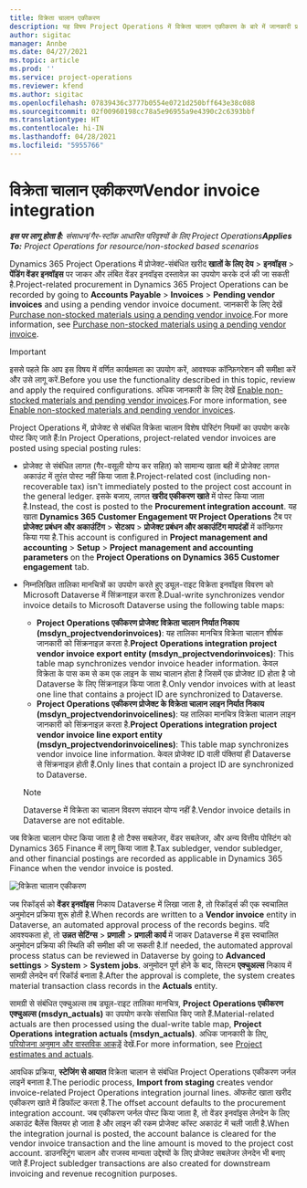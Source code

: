 ```yaml
---
title: विक्रेता चालान एकीकरण
description: यह विषय Project Operations में विक्रेता चालान एकीकरण के बारे में जानकारी प्रदान करता है.
author: sigitac
manager: Annbe
ms.date: 04/27/2021
ms.topic: article
ms.prod: ''
ms.service: project-operations
ms.reviewer: kfend
ms.author: sigitac
ms.openlocfilehash: 07839436c3777b0554e0721d250bff643e38c088
ms.sourcegitcommit: 02f00960198cc78a5e96955a9e4390c2c6393bbf
ms.translationtype: HT
ms.contentlocale: hi-IN
ms.lasthandoff: 04/28/2021
ms.locfileid: "5955766"
---
```

# <a name="vendor-invoice-integration"></a><span data-ttu-id="b7069-103">विक्रेता चालान एकीकरण</span><span class="sxs-lookup"><span data-stu-id="b7069-103">Vendor invoice integration</span></span>

<span data-ttu-id="b7069-104">_**इस पर लागू होता है:** संसाधन/गैर-स्टॉक आधारित परिदृश्यों के लिए Project Operations_</span><span class="sxs-lookup"><span data-stu-id="b7069-104">_**Applies To:** Project Operations for resource/non-stocked based scenarios_</span></span>

<span data-ttu-id="b7069-105">Dynamics 365 Project Operations में प्रोजेक्ट-संबंधित खरीद **खातों के लिए देय** > **इनवॉइस** > **पेंडिंग वेंडर इनवॉइस** पर जाकर और लंबित वेंडर इनवॉइस दस्तावेज़ का उपयोग करके दर्ज की जा सकती है.</span><span class="sxs-lookup"><span data-stu-id="b7069-105">Project-related procurement in Dynamics 365 Project Operations can be recorded by going to **Accounts Payable** > **Invoices** > **Pending vendor invoices** and using a pending vendor invoice document.</span></span> <span data-ttu-id="b7069-106">जानकारी के लिए देखें [Purchase non-stocked materials using a pending vendor invoice](../procurement/pending-vendor-invoices.md).</span><span class="sxs-lookup"><span data-stu-id="b7069-106">For more information, see [Purchase non-stocked materials using a pending vendor invoice](../procurement/pending-vendor-invoices.md).</span></span>

> [!IMPORTANT]
> <span data-ttu-id="b7069-107">इससे पहले कि आप इस विषय में वर्णित कार्यक्षमता का उपयोग करें, आवश्यक कॉन्फ़िगरेशन की समीक्षा करें और उसे लागू करें.</span><span class="sxs-lookup"><span data-stu-id="b7069-107">Before you use the functionality described in this topic, review and apply the required configurations.</span></span> <span data-ttu-id="b7069-108">अधिक जानकारी के लिए देखें [Enable non-stocked materials and pending vendor invoices](../procurement/configure-materials-nonstocked.md).</span><span class="sxs-lookup"><span data-stu-id="b7069-108">For more information, see [Enable non-stocked materials and pending vendor invoices](../procurement/configure-materials-nonstocked.md).</span></span>

<span data-ttu-id="b7069-109">Project Operations में, प्रोजेक्ट से संबंधित विक्रेता चालान विशेष पोस्टिंग नियमों का उपयोग करके पोस्ट किए जाते हैं:</span><span class="sxs-lookup"><span data-stu-id="b7069-109">In Project Operations, project-related vendor invoices are posted using special posting rules:</span></span>

- <span data-ttu-id="b7069-110">प्रोजेक्ट से संबंधित लागत (गैर-वसूली योग्य कर सहित) को सामान्य खाता बही में प्रोजेक्ट लागत अकाउंट में तुरंत पोस्ट नहीं किया जाता है.</span><span class="sxs-lookup"><span data-stu-id="b7069-110">Project-related cost (including non-recoverable tax) isn't immediately posted to the project cost account in the general ledger.</span></span> <span data-ttu-id="b7069-111">इसके बजाय, लागत **खरीद एकीकरण खाते** में पोस्ट किया जाता है.</span><span class="sxs-lookup"><span data-stu-id="b7069-111">Instead, the cost is posted to the **Procurement integration account**.</span></span> <span data-ttu-id="b7069-112">यह खाता **Dynamics 365 Customer Engagement पर Project Operations** टैब पर **प्रोजेक्ट प्रबंधन और अकाउंटिंग** > **सेटअप** > **प्रोजेक्ट प्रबंधन और अकाउंटिंग मापदंडों** में कॉन्फ़िगर किया गया है.</span><span class="sxs-lookup"><span data-stu-id="b7069-112">This account is configured in **Project management and accounting** > **Setup** > **Project management and accounting parameters** on the **Project Operations on Dynamics 365 Customer engagement** tab.</span></span>
- <span data-ttu-id="b7069-113">निम्नलिखित तालिका मानचित्रों का उपयोग करते हुए ड्यूल-राइट विक्रेता इनवॉइस विवरण को Microsoft Dataverse में सिंक्रनाइज़ करता है.</span><span class="sxs-lookup"><span data-stu-id="b7069-113">Dual-write synchronizes vendor invoice details to Microsoft Dataverse using the following table maps:</span></span>

     - <span data-ttu-id="b7069-114">**Project Operations एकीकरण प्रोजेक्ट विक्रेता चालान निर्यात निकाय (msdyn_projectvendorinvoices)**: यह तालिका मानचित्र विक्रेता चालान शीर्षक जानकारी को सिंक्रनाइज़ करता है.</span><span class="sxs-lookup"><span data-stu-id="b7069-114">**Project Operations integration project vendor invoice export entity (msdyn_projectvendorinvoices)**: This table map synchronizes vendor invoice header information.</span></span> <span data-ttu-id="b7069-115">केवल विक्रेता के पास कम से कम एक लाइन के साथ चालान होता है जिसमें एक प्रोजेक्ट ID होता है जो Dataverse के लिए सिंक्रनाइज़ किया जाता है.</span><span class="sxs-lookup"><span data-stu-id="b7069-115">Only vendor invoices with at least one line that contains a project ID are synchronized to Dataverse.</span></span>
     - <span data-ttu-id="b7069-116">**Project Operations एकीकरण प्रोजेक्ट के विक्रेता चालान लाइन निर्यात निकाय (msdyn_projectvendorinvoicelines)**: यह तालिका मानचित्र विक्रेता चालान लाइन जानकारी को सिंक्रनाइज़ करता है.</span><span class="sxs-lookup"><span data-stu-id="b7069-116">**Project Operations integration project vendor invoice line export entity (msdyn_projectvendorinvoicelines)**: This table map synchronizes vendor invoice line information.</span></span> <span data-ttu-id="b7069-117">केवल प्रोजेक्ट ID वाली पंक्तियां ही Dataverse से सिंक्रनाइज़ होती हैं.</span><span class="sxs-lookup"><span data-stu-id="b7069-117">Only lines that contain a project ID are synchronized to Dataverse.</span></span>

     > [!NOTE]
     > <span data-ttu-id="b7069-118">Dataverse में विक्रेता का चालान विवरण संपादन योग्य नहीं है.</span><span class="sxs-lookup"><span data-stu-id="b7069-118">Vendor invoice details in Dataverse are not editable.</span></span>

<span data-ttu-id="b7069-119">जब विक्रेता चालान पोस्ट किया जाता है तो टैक्स सबलेजर, वेंडर सबलेजर, और अन्य वित्तीय पोस्टिंग को Dynamics 365 Finance में लागू किया जाता है.</span><span class="sxs-lookup"><span data-stu-id="b7069-119">Tax subledger, vendor subledger, and other financial postings are recorded as applicable in Dynamics 365 Finance when the vendor invoice is posted.</span></span>

![विक्रेता चालान एकीकरण](media/DW7VendorInvoice.png)

<span data-ttu-id="b7069-121">जब रिकॉर्ड्स को **वेंडर इनवॉइस** निकाय Dataverse में लिखा जाता है, तो रिकॉर्ड्स की एक स्वचालित अनुमोदन प्रक्रिया शुरू होती है.</span><span class="sxs-lookup"><span data-stu-id="b7069-121">When records are written to a **Vendor invoice** entity in Dataverse, an automated approval process of the records begins.</span></span> <span data-ttu-id="b7069-122">यदि आवश्यकता हो, तो **उन्नत सेटिंग्स** > **प्रणाली** > **प्रणाली कार्य** में जाकर Dataverse में इस स्वचालित अनुमोदन प्रक्रिया की स्थिति की समीक्षा की जा सकती है.</span><span class="sxs-lookup"><span data-stu-id="b7069-122">If needed, the automated approval process status can be reviewed in Dataverse by going to **Advanced settings** > **System** > **System jobs**.</span></span> <span data-ttu-id="b7069-123">अनुमोदन पूर्ण होने के बाद, सिस्टम **एक्चुअल्स** निकाय में सामग्री लेनदेन वर्ग रिकॉर्ड बनाता है.</span><span class="sxs-lookup"><span data-stu-id="b7069-123">After the approval is complete, the system creates material transaction class records in the **Actuals** entity.</span></span>

<span data-ttu-id="b7069-124">सामग्री से संबंधित एक्चुअल्स तब ड्यूल-राइट तालिका मानचित्र, **Project Operations एकीकरण एक्चुअल्स (msdyn_actuals)** का उपयोग करके संसाधित किए जाते हैं.</span><span class="sxs-lookup"><span data-stu-id="b7069-124">Material-related actuals are then processed using the dual-write table map, **Project Operations integration actuals (msdyn_actuals)**.</span></span> <span data-ttu-id="b7069-125">अधिक जानकारी के लिए, [परियोजना अनुमान और वास्तविक आकड़ें](resource-dual-write-estimates-actuals.md) देखें.</span><span class="sxs-lookup"><span data-stu-id="b7069-125">For more information, see [Project estimates and actuals](resource-dual-write-estimates-actuals.md).</span></span>

<span data-ttu-id="b7069-126">आवधिक प्रक्रिया, **स्टेजिंग से आयात** विक्रेता चालान से संबंधित Project Operations एकीकरण जर्नल लाइनें बनाता है.</span><span class="sxs-lookup"><span data-stu-id="b7069-126">The periodic process, **Import from staging** creates vendor invoice-related Project Operations integration journal lines.</span></span> <span data-ttu-id="b7069-127">ऑफसेट खाता खरीद एकीकरण खाते में डिफॉल्ट करता है.</span><span class="sxs-lookup"><span data-stu-id="b7069-127">The offset account defaults to the procurement integration account.</span></span> <span data-ttu-id="b7069-128">जब एकीकरण जर्नल पोस्ट किया जाता है, तो वेंडर इनवॉइस लेनदेन के लिए अकाउंट बैलेंस क्लियर हो जाता है और लाइन की रकम प्रोजेक्ट कॉस्ट अकाउंट में चली जाती है.</span><span class="sxs-lookup"><span data-stu-id="b7069-128">When the integration journal is posted, the account balance is cleared for the vendor invoice transaction and the line amount is moved to the project cost account.</span></span> <span data-ttu-id="b7069-129">डाउनस्ट्रिंग चालान और राजस्व मान्यता उद्देश्यों के लिए प्रोजेक्ट सबलेजर लेनदेन भी बनाए जाते हैं.</span><span class="sxs-lookup"><span data-stu-id="b7069-129">Project subledger transactions are also created for downstream invoicing and revenue recognition purposes.</span></span>
